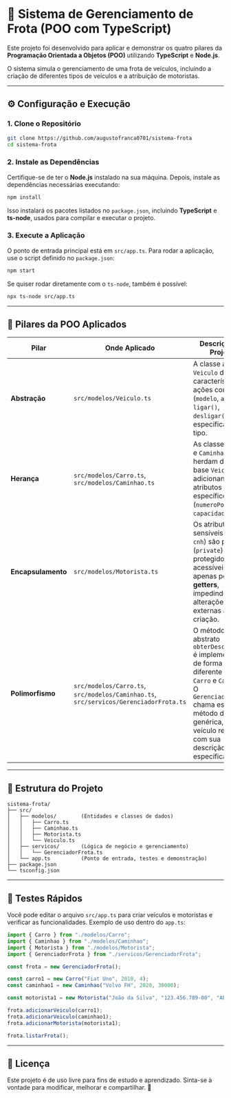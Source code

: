 # 🚗 Sistema de Gerenciamento de Frota (POO com TypeScript)

Este projeto foi desenvolvido para aplicar e demonstrar os quatro pilares da **Programação Orientada a Objetos (POO)** utilizando **TypeScript** e **Node.js**.

O sistema simula o gerenciamento de uma frota de veículos, incluindo a criação de diferentes tipos de veículos e a atribuição de motoristas.

---

## ⚙️ Configuração e Execução

### 1. Clone o Repositório

```bash
git clone https://github.com/augustofranca0701/sistema-frota
cd sistema-frota
```

### 2. Instale as Dependências

Certifique-se de ter o **Node.js** instalado na sua máquina.
Depois, instale as dependências necessárias executando:

```bash
npm install
```

Isso instalará os pacotes listados no `package.json`, incluindo **TypeScript** e **ts-node**, usados para compilar e executar o projeto.

### 3. Execute a Aplicação

O ponto de entrada principal está em `src/app.ts`.
Para rodar a aplicação, use o script definido no `package.json`:

```bash
npm start
```

Se quiser rodar diretamente com o `ts-node`, também é possível:

```bash
npx ts-node src/app.ts
```

---

## 📐 Pilares da POO Aplicados

| Pilar              | Onde Aplicado                                                                         | Descrição no Projeto                                                                                                                                                                                            |
| ------------------ | ------------------------------------------------------------------------------------- | --------------------------------------------------------------------------------------------------------------------------------------------------------------------------------------------------------------- |
| **Abstração**      | `src/modelos/Veiculo.ts`                                                              | A classe abstrata `Veiculo` define as características e ações comuns (`modelo`, `ano`, `ligar()`, `desligar()`) sem especificar o tipo.                                                                         |
| **Herança**        | `src/modelos/Carro.ts`, `src/modelos/Caminhao.ts`                                     | As classes `Carro` e `Caminhao` herdam da classe base `Veiculo`, adicionando atributos específicos (`numeroPortas`, `capacidadeCarga`).                                                                         |
| **Encapsulamento** | `src/modelos/Motorista.ts`                                                            | Os atributos sensíveis (`cpf`, `cnh`) são privados (`private`) e protegidos. São acessíveis apenas por **getters**, impedindo alterações externas após a criação.                                               |
| **Polimorfismo**   | `src/modelos/Carro.ts`, `src/modelos/Caminhao.ts`, `src/servicos/GerenciadorFrota.ts` | O método abstrato `obterDescricao()` é implementado de forma diferente em `Carro` e `Caminhao`. O `GerenciadorFrota` chama esse método de forma genérica, e cada veículo responde com sua descrição específica. |

---

## 📁 Estrutura do Projeto

```
sistema-frota/
├── src/
│   ├── modelos/        (Entidades e classes de dados)
│   │   ├── Carro.ts
│   │   ├── Caminhao.ts
│   │   ├── Motorista.ts
│   │   └── Veiculo.ts
│   ├── servicos/       (Lógica de negócio e gerenciamento)
│   │   └── GerenciadorFrota.ts
│   └── app.ts          (Ponto de entrada, testes e demonstração)
├── package.json
└── tsconfig.json
```

---

## 🧪 Testes Rápidos

Você pode editar o arquivo `src/app.ts` para criar veículos e motoristas e verificar as funcionalidades.
Exemplo de uso dentro do `app.ts`:

```typescript
import { Carro } from "./modelos/Carro";
import { Caminhao } from "./modelos/Caminhao";
import { Motorista } from "./modelos/Motorista";
import { GerenciadorFrota } from "./servicos/GerenciadorFrota";

const frota = new GerenciadorFrota();

const carro1 = new Carro("Fiat Uno", 2010, 4);
const caminhao1 = new Caminhao("Volvo FH", 2020, 30000);

const motorista1 = new Motorista("João da Silva", "123.456.789-00", "ABC123456");

frota.adicionarVeiculo(carro1);
frota.adicionarVeiculo(caminhao1);
frota.adicionarMotorista(motorista1);

frota.listarFrota();
```
---

## 📝 Licença

Este projeto é de uso livre para fins de estudo e aprendizado.
Sinta-se à vontade para modificar, melhorar e compartilhar. 🚀

